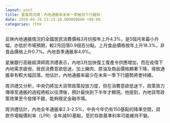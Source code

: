 ```yaml
---
layout: post
title: 星展周洪禮：內地通脹率未來一季維持下行趨勢
date: 2020-04-10 13:23:28.000000000 +08:00
categories: rthk
---
```


反映內地通脹情況的全國居民消費價格3月份按年上升4.3%，是5個月來最小升幅，亦低於市場預期，較2月回落0.9個百分點。上月食品價格按年上升18.3%，非食品價格上升0.7%。內地首季通脹率4.9%。

星展銀行高級經濟師周洪禮表示，內地3月加快復工復產令供應增加，而在疫情下內地需求疲弱，居民消費意欲低迷，加上豬肉、原油及商品價格顯著下降，導致通脹率有較大幅回落。他估計，內地通脹率最少在未來一季下行趨勢將會持續。

周洪禮又分析，中央仍將加大貨幣政策投放力度，但在消費意欲低迷下，政策效力傳導至通脹的過程將較以往滯後，預計最快到下半年才顯現。他提到，內地貨幣政策效果至今發揮不錯，能夠穩定金融市場。

周洪禮估計，內地全年通脹率2.3-2.5%，中央今年仍有150基點的降準空間，貸款市場報價利率（LPR）全年減60基點，至於存款基準利率可能維持不變。
